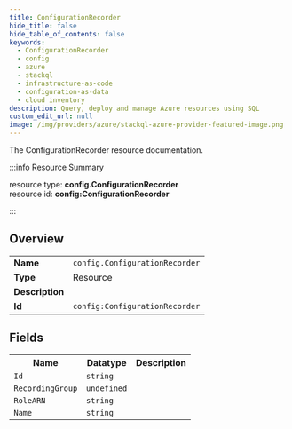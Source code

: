```yaml
---
title: ConfigurationRecorder
hide_title: false
hide_table_of_contents: false
keywords:
  - ConfigurationRecorder
  - config
  - azure
  - stackql
  - infrastructure-as-code
  - configuration-as-data
  - cloud inventory
description: Query, deploy and manage Azure resources using SQL
custom_edit_url: null
image: /img/providers/azure/stackql-azure-provider-featured-image.png
---
```

The ConfigurationRecorder resource documentation.

:::info Resource Summary

<div class="row">
<div class="providerDocColumn">
<span>resource type:&nbsp;<b>config.ConfigurationRecorder</b></span><br />
<span>resource id:&nbsp;<b>config:ConfigurationRecorder</b></span><br />
</div>
</div>

:::

## Overview
<table><tbody>
<tr><td><b>Name</b></td><td><code>config.ConfigurationRecorder</code></td></tr>
<tr><td><b>Type</b></td><td>Resource</td></tr>
<tr><td><b>Description</b></td><td></td></tr>
<tr><td><b>Id</b></td><td><code>config:ConfigurationRecorder</code></td></tr>
</tbody></table>

## Fields
<table><tbody>
<tr><th>Name</th><th>Datatype</th><th>Description</th></tr>
<tr><td><code>Id</code></td><td><code>string</code></td><td></td></tr><tr><td><code>RecordingGroup</code></td><td><code>undefined</code></td><td></td></tr><tr><td><code>RoleARN</code></td><td><code>string</code></td><td></td></tr><tr><td><code>Name</code></td><td><code>string</code></td><td></td></tr>
</tbody></table>